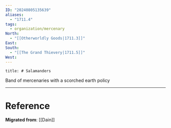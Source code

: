 ```yaml
---
ID: "20240805135639"
aliases:
  - "1711.4"
tags:
  - organization/mercenary
North:
  - "[[Otherworldly Goods|1711.3]]"
East: 
South:
  - "[[The Grand Thievery|1711.5]]"
West:
---
```

```toc
title: # Salamanders
```

Band of mercenaries with a scorched earth policy

---

# Reference

**Migrated from**: [[Dain]]